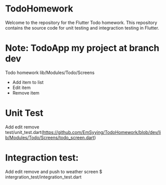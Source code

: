 # TodoHomework
Welcome to the repository for the Flutter Todo homework. This repository contains the source code for unit testing and integraction testing in Flutter.
# Note: TodoApp my project at branch dev
Todo homework lib/Modules/Todo/Screens
- Add item to list
- Edit item
- Remove item
# Unit Test
Add edit remove test/unit_test.dart(https://github.com/EmSyying/TodoHomework/blob/dev/lib/Modules/Todo/Screens/todo_screen.dart)
# Integraction test:
Add edit remove and push to weather screen $ intergration_test/integration_test.dart
